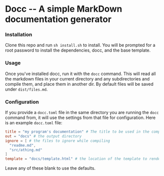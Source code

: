 # Docc -- A simple MarkDown documentation generator

### Installation

Clone this repo and run `sh install.sh` to install. You will be prompted for a root password to install the dependencies, docc, and the base template.

### Usage

Once you've installed docc, run it with the `docc` command. This will read all the markdown files in your current directory and any subdirectories and compile them, and place them in another dir. By default files will be saved under `dist/files.md`. 


### Configuration

If you provide a `docc.toml` file in the same directory you are running the `docc` command from, it will use the settings from that file for configuration. Here is an example `docc.toml` file:

```toml
title = "my program's documentation" # The title to be used in the compiled documentation
out = "docs" # the output directory
ignore = [ # the files to ignore while compiling
  "readme.md",
  "src/athing.md"
]
template = "docs/template.html" # the location of the template to render to
```
Leave any of these blank to use the defaults.
